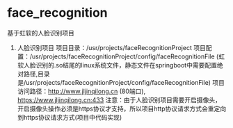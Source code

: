 # face_recognition
基于虹软的人脸识别项目

   1. 人脸识别项目 
       项目目录：/usr/projects/faceRecognitionProject
       项目配置：/usr/projects/faceRecognitionProject/config/faceRecognitionFile (虹软人脸识别的.so结尾的linux系统文件，静态文件在springboot中需要配置绝对路径,目录是/usr/projects/faceRecognitionProject/config/faceRecognitionFile)
       项目访问路径：http://www.jljinqilong.cn (80端口),      https://www.jljinqilong.cn:433 
       注意：由于人脸识别项目需要开启摄像头，开启摄像头操作必须是https协议才支持，所以项目http协议请求方式会重定向到https协议请求方式(项目中代码实现)
